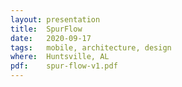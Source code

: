 ```yaml
---
layout: presentation
title:  SpurFlow
date:   2020-09-17
tags:   mobile, architecture, design
where:  Huntsville, AL
pdf:    spur-flow-v1.pdf
---
```

